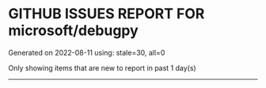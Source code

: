 
# GITHUB ISSUES REPORT FOR microsoft/debugpy


Generated on 2022-08-11 using: stale=30, all=0


Only showing items that are new to report in past 1 day(s)


---
